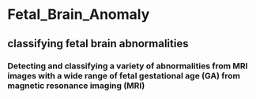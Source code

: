 # Fetal_Brain_Anomaly

## classifying fetal brain abnormalities 

### Detecting and classifying a variety of abnormalities from MRI images with a wide range of fetal gestational age (GA) from magnetic resonance imaging (MRI) 
